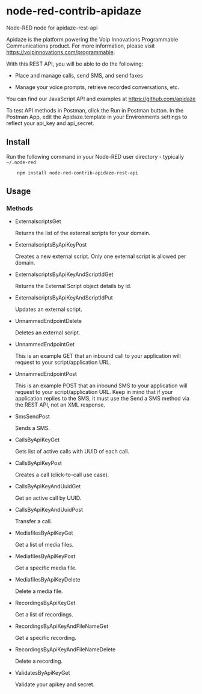 node-red-contrib-apidaze
=====================

Node-RED node for apidaze-rest-api

Apidaze is the platform powering the Voip Innovations Programmable Communications product.  For more information, please visit https://voipinnovations.com/programmable.

With this REST API, you will be able to do the following:

- Place and manage calls, send SMS, and send faxes

- Manage your voice prompts, retrieve recorded conversations, etc.

You can find our JavaScript API and examples at https://github.com/apidaze

To test API methods in Postman, click the Run in Postman button.  In the Postman App, edit the Apidaze.template in your Environments settings to reflect your api_key and api_secret.

Install
-------

Run the following command in your Node-RED user directory - typically `~/.node-red`

        npm install node-red-contrib-apidaze-rest-api

Usage
-----

### Methods

- ExternalscriptsGet

    Returns the list of the external scripts for your domain.

- ExternalscriptsByApiKeyPost

    Creates a new external script.
Only one external script is allowed per domain.

- ExternalscriptsByApiKeyAndScriptIdGet

    Returns the External Script object details by id.

- ExternalscriptsByApiKeyAndScriptIdPut

    Updates an external script.

- UnnammedEndpointDelete

    Deletes an external script.

- UnnammedEndpointGet

    This is an example GET that an inbound call to your application will request to your script/application URL.

- UnnammedEndpointPost

    This is an example POST that an inbound SMS to your application will request to your script/application URL.  Keep in mind that if your application replies to the SMS, it must use the Send a SMS method via the REST API, not an XML response.

- SmsSendPost

    Sends a SMS.

- CallsByApiKeyGet

    Gets list of active calls with UUID of each call.

- CallsByApiKeyPost

    Creates a call (click-to-call use case).

- CallsByApiKeyAndUuidGet

    Get an active call by UUID.

- CallsByApiKeyAndUuidPost

    Transfer a call.

- MediafilesByApiKeyGet

    Get a list of media files.

- MediafilesByApiKeyPost

    Get a specific media file.

- MediafilesByApiKeyDelete

    Delete a media file.

- RecordingsByApiKeyGet

    Get a list of recordings.

- RecordingsByApiKeyAndFileNameGet

    Get a specific recording.

- RecordingsByApiKeyAndFileNameDelete

    Delete a recording.

- ValidatesByApiKeyGet

    Validate your apikey and secret.

